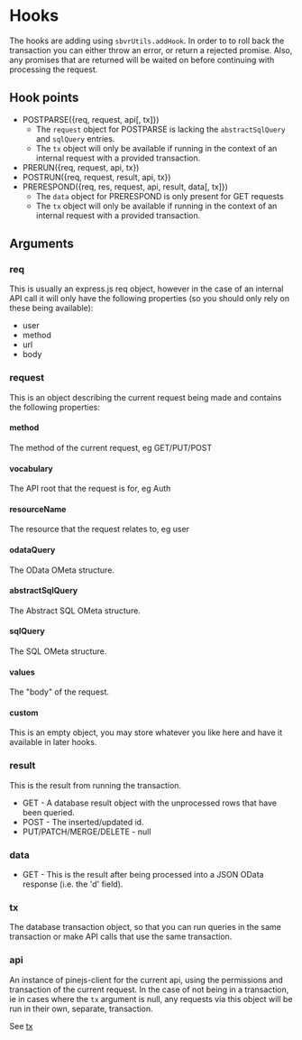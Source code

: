 # Hooks
The hooks are adding using `sbvrUtils.addHook`.
In order to to roll back the transaction you can either throw an error, or return a rejected promise.
Also, any promises that are returned will be waited on before continuing with processing the request.
## Hook points
* POSTPARSE({req, request, api[, tx]})
	* The `request` object for POSTPARSE is lacking the `abstractSqlQuery` and `sqlQuery` entries.
	* The `tx` object will only be available if running in the context of an internal request with a provided transaction.
* PRERUN({req, request, api, tx})
* POSTRUN({req, request, result, api, tx})
* PRERESPOND({req, res, request, api, result, data[, tx]})
	* The `data` object for PRERESPOND is only present for GET requests
	* The `tx` object will only be available if running in the context of an internal request with a provided transaction.

## Arguments
### req
This is usually an express.js req object, however in the case of an internal API call it will only have the following properties (so you should only rely on these being available):

* user
* method
* url
* body

### request
This is an object describing the current request being made and contains the following properties:

#### method
The method of the current request, eg GET/PUT/POST
#### vocabulary
The API root that the request is for, eg Auth
#### resourceName
The resource that the request relates to, eg user
#### odataQuery
The OData OMeta structure.
#### abstractSqlQuery
The Abstract SQL OMeta structure.
#### sqlQuery
The SQL OMeta structure.
#### values
The "body" of the request.
#### custom
This is an empty object, you may store whatever you like here and have it available in later hooks.

### result
This is the result from running the transaction.

* GET - A database result object with the unprocessed rows that have been queried.
* POST - The inserted/updated id.
* PUT/PATCH/MERGE/DELETE - null

### data
* GET - This is the result after being processed into a JSON OData response (i.e. the 'd' field).

### tx
The database transaction object, so that you can run queries in the same transaction or make API calls that use the same transaction.

### api
An instance of pinejs-client for the current api, using the permissions and transaction of the current request.
In the case of not being in a transaction, ie in cases where the `tx` argument is null, any requests via this object will be run in their own, separate, transaction.

See [tx](./CustomServerCode.md#markdown-header-tx_2)
